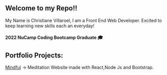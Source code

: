 ## Welcome to my Repo!!

My Name is Christiane Villaroel, I am a Front End Web Developer. 
Excited to keep learning new skills each an everyday!

#### 2022 NuCamp Coding Bootcamp Graduate :mortar_board:

## Portfolio Projects: 
[Mindful](https://meditation-website-react.herokuapp.com/) -> Meditation Website made with React,Node Js and Bootstrap.
